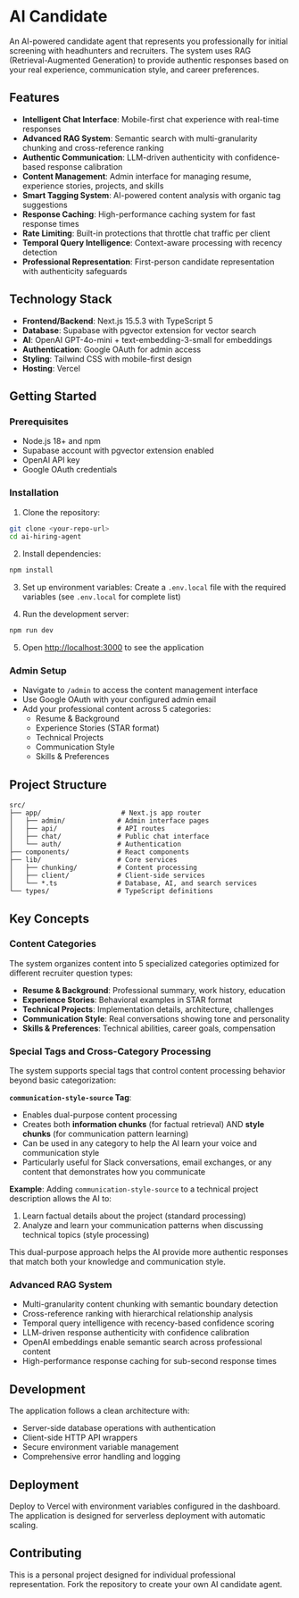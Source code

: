 # AI Candidate

An AI-powered candidate agent that represents you professionally for initial screening with headhunters and recruiters. The system uses RAG (Retrieval-Augmented Generation) to provide authentic responses based on your real experience, communication style, and career preferences.

## Features

- **Intelligent Chat Interface**: Mobile-first chat experience with real-time responses
- **Advanced RAG System**: Semantic search with multi-granularity chunking and cross-reference ranking
- **Authentic Communication**: LLM-driven authenticity with confidence-based response calibration
- **Content Management**: Admin interface for managing resume, experience stories, projects, and skills
- **Smart Tagging System**: AI-powered content analysis with organic tag suggestions
- **Response Caching**: High-performance caching system for fast response times
- **Rate Limiting**: Built-in protections that throttle chat traffic per client
- **Temporal Query Intelligence**: Context-aware processing with recency detection
- **Professional Representation**: First-person candidate representation with authenticity safeguards

## Technology Stack

- **Frontend/Backend**: Next.js 15.5.3 with TypeScript 5
- **Database**: Supabase with pgvector extension for vector search
- **AI**: OpenAI GPT-4o-mini + text-embedding-3-small for embeddings
- **Authentication**: Google OAuth for admin access
- **Styling**: Tailwind CSS with mobile-first design
- **Hosting**: Vercel

## Getting Started

### Prerequisites

- Node.js 18+ and npm
- Supabase account with pgvector extension enabled
- OpenAI API key
- Google OAuth credentials

### Installation

1. Clone the repository:
```bash
git clone <your-repo-url>
cd ai-hiring-agent
```

2. Install dependencies:
```bash
npm install
```

3. Set up environment variables:
Create a `.env.local` file with the required variables (see `.env.local` for complete list)

4. Run the development server:
```bash
npm run dev
```

5. Open [http://localhost:3000](http://localhost:3000) to see the application

### Admin Setup

- Navigate to `/admin` to access the content management interface
- Use Google OAuth with your configured admin email
- Add your professional content across 5 categories:
  - Resume & Background
  - Experience Stories (STAR format)
  - Technical Projects
  - Communication Style
  - Skills & Preferences

## Project Structure

```
src/
├── app/                    # Next.js app router
│   ├── admin/             # Admin interface pages
│   ├── api/               # API routes
│   ├── chat/              # Public chat interface
│   └── auth/              # Authentication
├── components/            # React components
├── lib/                   # Core services
│   ├── chunking/          # Content processing
│   ├── client/            # Client-side services
│   └── *.ts               # Database, AI, and search services
└── types/                 # TypeScript definitions
```

## Key Concepts

### Content Categories
The system organizes content into 5 specialized categories optimized for different recruiter question types:

- **Resume & Background**: Professional summary, work history, education
- **Experience Stories**: Behavioral examples in STAR format
- **Technical Projects**: Implementation details, architecture, challenges
- **Communication Style**: Real conversations showing tone and personality
- **Skills & Preferences**: Technical abilities, career goals, compensation

### Special Tags and Cross-Category Processing
The system supports special tags that control content processing behavior beyond basic categorization:

**`communication-style-source` Tag**:
- Enables dual-purpose content processing
- Creates both **information chunks** (for factual retrieval) AND **style chunks** (for communication pattern learning)
- Can be used in any category to help the AI learn your voice and communication style
- Particularly useful for Slack conversations, email exchanges, or any content that demonstrates how you communicate

**Example**: Adding `communication-style-source` to a technical project description allows the AI to:
1. Learn factual details about the project (standard processing)
2. Analyze and learn your communication patterns when discussing technical topics (style processing)

This dual-purpose approach helps the AI provide more authentic responses that match both your knowledge and communication style.

### Advanced RAG System
- Multi-granularity content chunking with semantic boundary detection
- Cross-reference ranking with hierarchical relationship analysis
- Temporal query intelligence with recency-based confidence scoring
- LLM-driven response authenticity with confidence calibration
- OpenAI embeddings enable semantic search across professional content
- High-performance response caching for sub-second response times

## Development

The application follows a clean architecture with:
- Server-side database operations with authentication
- Client-side HTTP API wrappers
- Secure environment variable management
- Comprehensive error handling and logging

## Deployment

Deploy to Vercel with environment variables configured in the dashboard. The application is designed for serverless deployment with automatic scaling.

## Contributing

This is a personal project designed for individual professional representation. Fork the repository to create your own AI candidate agent.
